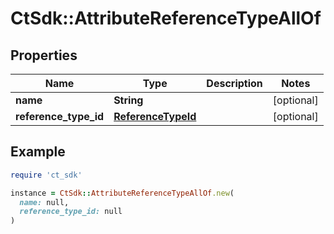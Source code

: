 # CtSdk::AttributeReferenceTypeAllOf

## Properties

| Name | Type | Description | Notes |
| ---- | ---- | ----------- | ----- |
| **name** | **String** |  | [optional] |
| **reference_type_id** | [**ReferenceTypeId**](ReferenceTypeId.md) |  | [optional] |

## Example

```ruby
require 'ct_sdk'

instance = CtSdk::AttributeReferenceTypeAllOf.new(
  name: null,
  reference_type_id: null
)
```

